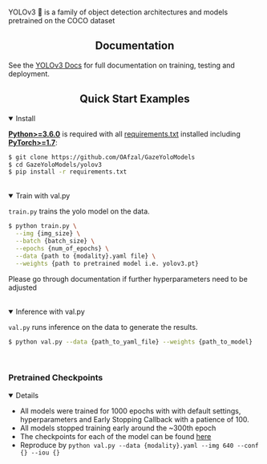 
<br>
<p>
YOLOv3 🚀 is a family of object detection architectures and models pretrained on the COCO dataset</p>

<!--
<a align="center" href="https://ultralytics.com/yolov3" target="_blank">
<img width="800" src="https://github.com/ultralytics/yolov5/releases/download/v1.0/banner-api.png"></a>
-->

</div>

## <div align="center">Documentation</div>

See the [YOLOv3 Docs](https://docs.ultralytics.com) for full documentation on training, testing and deployment.

## <div align="center">Quick Start Examples</div>

<details open>
<summary>Install</summary>

[**Python>=3.6.0**](https://www.python.org/) is required with all
[requirements.txt](https://github.com/OAfzal/GazeYoloModels/yolov3/blob/master/requirements.txt) installed including
[**PyTorch>=1.7**](https://pytorch.org/get-started/locally/):
<!-- $ sudo apt update && apt install -y libgl1-mesa-glx libsm6 libxext6 libxrender-dev -->

```bash
$ git clone https://github.com/OAfzal/GazeYoloModels
$ cd GazeYoloModels/yolov3
$ pip install -r requirements.txt
```

</details>
<br>

<details open>
<summary>Train with val.py</summary>

`train.py` trains the yolo model on the data.

```bash
$ python train.py \
  --img {img_size} \
  --batch {batch_size} \
  --epochs {num_of_epochs} \
  --data {path to {modality}.yaml file} \
  --weights {path to pretrained model i.e. yolov3.pt}
```
Please go through documentation if further hyperparameters need to be adjusted

</details>
<br>


<details open>
<summary>Inference with val.py</summary>

`val.py` runs inference on the data to generate the results.

```bash
$ python val.py --data {path_to_yaml_file} --weights {path_to_model}
```

</details>
<br>

### Pretrained Checkpoints

<details open>

* All models were trained for 1000 epochs with with default settings, hyperparameters and Early Stopping Callback with a patience of 100.
* All models stopped training early around the ~300th epoch
* The checkpoints for each of the model can be found [here](https://1drv.ms/u/s!Asufem_WXMfhiiW3_xuy1_eQqZbA?e=tgX2B5)
* Reproduce by `python val.py --data {modality}.yaml --img 640 --conf {} --iou {}`

</details>



